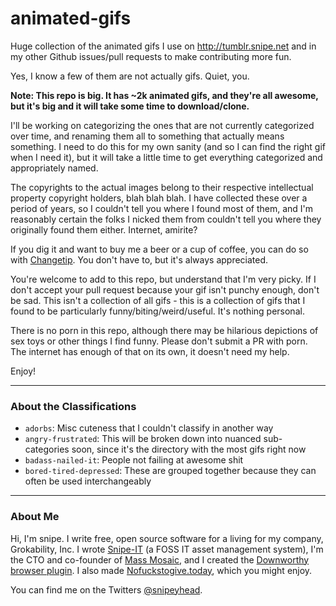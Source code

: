 # animated-gifs
Huge collection of the animated gifs I use on http://tumblr.snipe.net and in my other Github issues/pull requests to make contributing more fun.

Yes, I know a few of them are not actually gifs. Quiet, you.

**Note: This repo is big. It has ~2k animated gifs, and they're all awesome, but it's big and it will take some time to download/clone.**

I'll be working on categorizing the ones that are not currently categorized over time, and renaming them all to something that actually means something. I need to do this for my own sanity (and so I can find the right gif when I need it), but it will take a little time to get everything categorized and appropriately named.

The copyrights to the actual images belong to their respective intellectual property copyright holders, blah blah blah. I have collected these over a period of years, so I couldn't tell you where I found most of them, and I'm reasonably certain the folks I nicked them from couldn't tell you where they originally found them either. Internet, amirite?

If you dig it and want to buy me a beer or a cup of coffee, you can do so with [Changetip](https://www.changetip.com/tipme/snipe). You don't have to, but it's always appreciated.

You're welcome to add to this repo, but understand that I'm very picky. If I don't accept your pull request because your gif isn't punchy enough, don't be sad. This isn't a collection of all gifs - this is a collection of gifs that I found to be particularly funny/biting/weird/useful. It's nothing personal.

There is no porn in this repo, although there may be hilarious depictions of sex toys or other things I find funny. Please don't submit a PR with porn. The internet has enough of that on its own, it doesn't need my help. 

Enjoy!

-----

### About the Classifications

- `adorbs`: Misc cuteness that I couldn't classify in another way
- `angry-frustrated`: This will be broken down into nuanced sub-categories soon, since it's the directory with the most gifs right now
- `badass-nailed-it`: People not failing at awesome shit
- `bored-tired-depressed`: These are grouped together because they can often be used interchangeably

-----

### About Me

Hi, I'm snipe. I write free, open source software for a living for my company, Grokability, Inc. I wrote [Snipe-IT](https://snipeitapp.com) (a FOSS IT asset management system), I'm the CTO and co-founder of [Mass Mosaic](https://massmosaic.com), and I created the [Downworthy browser plugin](http://downworthy.snipe.net). I also made [Nofuckstogive.today](http://nofuckstogive.today), which you might enjoy.

You can find me on the Twitters [@snipeyhead](https://twitter.com/snipeyhead).

